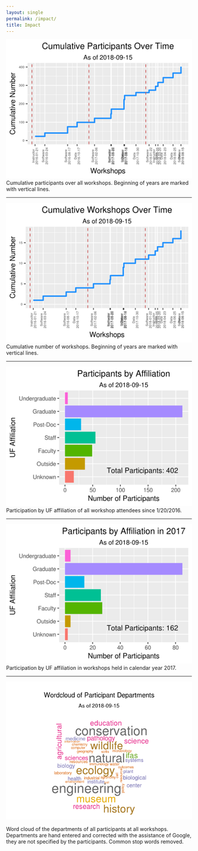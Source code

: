 ```yaml
---
layout: single
permalink: /impact/
title: Impact
---
```

![Cumulative Participants](https://github.com/UF-Carpentry/Coordination/raw/master/graphs/cumulative_part.png)
Cumulative participants over all workshops. Beginning of years are marked with vertical lines.

***

![Cumulative Workshops](https://github.com/UF-Carpentry/Coordination/raw/master/graphs/cumulative_wks.png)
Cumulative number of workshops. Beginning of years are marked with vertical lines.

***

![Participants](https://github.com/UF-Carpentry/Coordination/raw/master/graphs/participants_all.png)
Participation by UF affiliation of all workshop attendees since 1/20/2016.

***

![Participants](https://github.com/UF-Carpentry/Coordination/raw/master/graphs/participants_2017.png)
Participation by UF affiliation in workshops held in calendar year 2017.

***
![Wordcloud](https://github.com/UF-Carpentry/Coordination/raw/master/graphs/wordcloud_all.png)

Word cloud of the departments of all participants at all workshops. Departments are hand entered and corrected with the assistance of Google, they are not specified by the participants. Common stop words removed.
